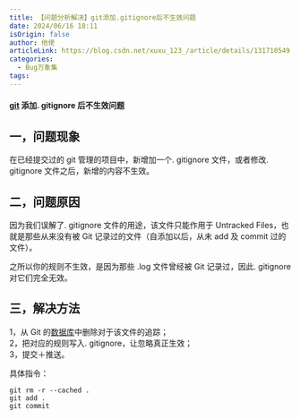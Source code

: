 ```yaml
---
title: 【问题分析解决】git添加.gitignore后不生效问题
date: 2024/06/16 18:11
isOrigin: false
author: 他佬
articleLink: https://blog.csdn.net/xuxu_123_/article/details/131710549
categories:
  - Bug万象集
tags:
---
```



#### [git](https://so.csdn.net/so/search?q=git&spm=1001.2101.3001.7020) 添加. gitignore 后不生效问题

一，问题现象
------

在已经提交过的 git 管理的项目中，新增加一个. gitignore 文件，或者修改. gitignore 文件之后，新增的内容不生效。

二，问题原因
------

因为我们误解了. gitignore 文件的用途，该文件只能作用于 Untracked Files，也就是那些从来没有被 Git 记录过的文件（自添加以后，从未 add 及 commit 过的文件）。

之所以你的规则不生效，是因为那些 .log 文件曾经被 Git 记录过，因此. gitignore 对它们完全无效。

三，解决方法
------

1，从 Git 的[数据库](https://so.csdn.net/so/search?q=%E6%95%B0%E6%8D%AE%E5%BA%93&spm=1001.2101.3001.7020)中删除对于该文件的追踪；  
2，把对应的规则写入. gitignore，让忽略真正生效；  
3，提交＋推送。

具体指令：

```
git rm -r --cached .
git add .
git commit 
```
